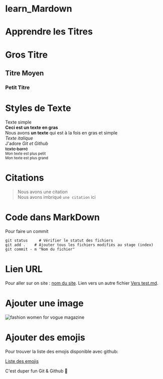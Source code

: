 # learn_Mardown

# Apprendre les Titres

# Gros Titre

## Titre Moyen

### Petit Titre

# Styles de Texte

Texte simple  
**Ceci est un texte en gras**  
Nous avons __un texte__ qui est à la fois en gras et simple  
*Texte italique*  
J'adore *Git et Github*  
~~texte barré~~  
<sub>Mon texte est plus petit</sub>  
<sup>Mon texte est plus grand</sup>  

# Citations  

> Nous avons une citation  
Nous avons imbriqué `une citation` ici

# Code dans MarkDown

Pour faire un commit   

```  
git status     # Vérifier le statut des fichiers  
git add .    # Ajouter tous les fichiers modifiés au stage (index)  
git commit - m "Nom du fichier"  
```  

# Lien URL  

Pour aller sur on site : [nom du site](www.adressedusite.fr).
Lien vers un autre fichier [Vers test.md](test.md).

# Ajouter une image

![fashion women for vogue magazine](https://media.vogue.co.uk/photos/64f9d2038249c1223512418f/2:3/w_1920,c_limit/GettyImages-1611548568.jpg)

# Ajouter des emojis

Pour trouver la liste des emojis disponible avec github:  

[Liste des emojis](https://gist.github.com/rxaviers/7360908)  

C'est duper fun Git & Github :rofl:  




